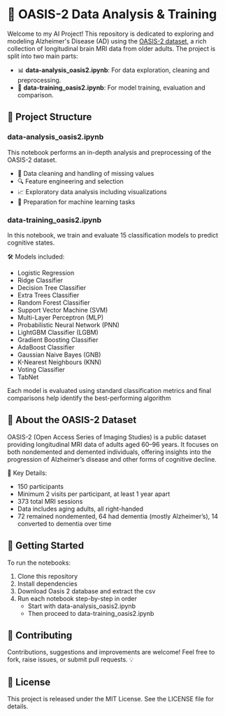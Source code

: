 # 🧠 OASIS-2 Data Analysis & Training
Welcome to my AI Project! This repository is dedicated to exploring and modeling Alzheimer's Disease (AD) using the [OASIS-2 dataset](https://sites.wustl.edu/oasisbrains/home/oasis-2/), a rich collection of longitudinal brain MRI data from older adults. The project is split into two main parts:

- 📊 **data-analysis_oasis2.ipynb**: For data exploration, cleaning and preprocessing.
- 🤖 **data-training_oasis2.ipynb**: For model training, evaluation and comparison.

## 📁 Project Structure
### **data-analysis_oasis2.ipynb**
This notebook performs an in-depth analysis and preprocessing of the OASIS-2 dataset.
- 🧹 Data cleaning and handling of missing values
- 🔍 Feature engineering and selection
- 📈 Exploratory data analysis  including visualizations
- 🧠 Preparation for machine learning tasks

### **data-training_oasis2.ipynb**
In this notebook, we train and evaluate 15 classification models to predict cognitive states.

🛠️ Models included:
- Logistic Regression
- Ridge Classifier
- Decision Tree Classifier
- Extra Trees Classifier
- Random Forest Classifier
- Support Vector Machine (SVM)
- Multi-Layer Perceptron (MLP)
- Probabilistic Neural Network (PNN)
- LightGBM Classifier (LGBM)
- Gradient Boosting Classifier
- AdaBoost Classifier
- Gaussian Naive Bayes (GNB)
- K-Nearest Neighbours (KNN)
- Voting Classifier
- TabNet

Each model is evaluated using standard classification metrics and final comparisons help identify the best-performing algorithm

## 🧬 About the OASIS-2 Dataset
OASIS-2 (Open Access Series of Imaging Studies) is a public dataset providing longitudinal MRI data of adults aged 60–96 years. It focuses on both nondemented and demented individuals, offering insights into the progression of Alzheimer’s disease and other forms of cognitive decline.

🔎 Key Details:
- 150 participants
- Minimum 2 visits per participant, at least 1 year apart
- 373 total MRI sessions
- Data includes aging adults, all right-handed
- 72 remained nondemented, 64 had dementia (mostly Alzheimer’s), 14 converted to dementia over time

## 🚀 Getting Started
To run the notebooks:

1. Clone this repository
2. Install dependencies
3. Download Oasis 2 database and extract the csv
4. Run each notebook step-by-step in order
   - Start with data-analysis_oasis2.ipynb
   - Then proceed to data-training_oasis2.ipynb

## 🤝 Contributing
Contributions, suggestions and improvements are welcome! Feel free to fork, raise issues, or submit pull requests. 💡

## 📜 License
This project is released under the MIT License. See the LICENSE file for details.